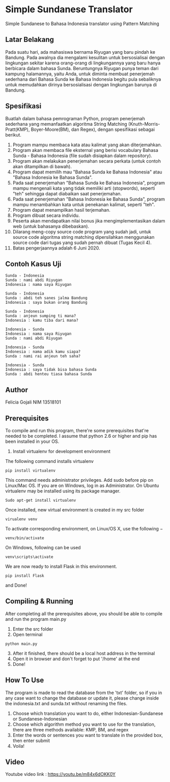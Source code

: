 # Simple Sundanese Translator
Simple Sundanese to Bahasa Indonesia translator using Pattern Matching

## Latar Belakang
Pada suatu hari, ada mahasiswa bernama Riyugan yang baru pindah ke Bandung. Pada awalnya dia mengalami kesulitan untuk bersosialisai dengan lingkungan sekitar karena orang-orang di lingkungannya yang baru hanya berbicara dalam bahasa Sunda. Beruntungnya Riyugan punya teman dari kampung halamannya, yaitu Anda, untuk diminta membuat penerjemah sederhana dari Bahasa Sunda ke Bahasa Indonesia begitu pula sebaliknya untuk memudahkan dirinya bersosialisasi dengan lingkungan barunya di Bandung.

## Spesifikasi
Buatlah dalam bahasa pemrograman Python, program penerjemah sederhana yang memanfaatkan algoritma String Matching (Knuth-Morris-Pratt(KMP), Boyer-Moore(BM), dan Regex), dengan spesifikasi sebagai berikut.
1. Program mampu membaca kata atau kalimat yang akan diterjemahkan.
2. Program akan membaca file eksternal yang berisi vocabulary Bahasa Sunda - Bahasa Indonesia (file sudah disiapkan dalam repository).
3. Program akan melakukan penerjemahan secara perkata (untuk contoh akan ditampilkan di bawah).
4. Program dapat memilih mau "Bahasa Sunda ke Bahasa Indonesia" atau "Bahasa Indonesia ke Bahasa Sunda".
5. Pada saat penerjemahan "Bahasa Sunda ke Bahasa Indonesia", program mampu mengenali kata yang tidak memiliki arti (stopwords), seperti "teh" sehingga dapat diabaikan saat penerjemahan.
6. Pada saat penerjemahan "Bahasa Indonesia ke Bahasa Sunda", program mampu menambahkan kata untuk penekanan kalimat, seperti "teh".
7. Program dapat menampilkan hasil terjemahan.
8. Program dibuat secara individu.
9. Peserta akan mendapatkan nilai bonus jika mengimplementasikan dalam web (untuk bahasanya dibebaskan).
10. Dilarang meng-copy source code program yang sudah jadi, untuk source code algoritma string matching dipersilahkan menggunakan source code dari tugas yang sudah pernah dibuat (Tugas Kecil 4).
11. Batas pengerjaannya adalah 6 Juni 2020.

## Contoh Kasus Uji
```
Sunda - Indonesia
Sunda : nami abdi Riyugan
Indonesia : nama saya Riyugan
```

```
Sunda - Indonesia
Sunda : abdi teh sanes jalma Bandung
Indonesia : saya bukan orang Bandung
```

```
Sunda - Indonesia
Sunda : anjeun sumping ti mana?
Indonesia : kamu tiba dari mana?
```

```
Indonesia - Sunda
Indonesia : nama saya Riyugan
Sunda : nami abdi Riyugan
```

```
Indonesia - Sunda
Indonesia : nama adik kamu siapa?
Sunda : nami rai anjeun teh saha?
```

```
Indonesia - Sunda
Indonesia : saya tidak bisa bahasa Sunda
Sunda : abdi henteu tiasa bahasa Sunda
```


## Author
Felicia Gojali NIM 13518101

## Prerequisites
To compile and run this program, there're some prerequisites that're needed to be completed. I assume that python 2.6 or higher and pip has been installed in your OS. 

1. Install virtualenv for development environment

The following command installs virtualenv

```
pip install virtualenv
```

This command needs administrator privileges. Add sudo before pip on Linux/Mac OS. If you are on Windows, log in as Administrator. On Ubuntu virtualenv may be installed using its package manager.

```
Sudo apt-get install virtualenv
```

Once installed, new virtual environment is created in my src folder

```
virualenv venv
```

To activate corresponding environment, on Linux/OS X, use the following −

```
venv/bin/activate
```

On Windows, following can be used

```
venv\scripts\activate

```
We are now ready to install Flask in this environment.

```
pip install Flask
```
and Done!




## Compiling & Running

After completing all the prerequisites above, you should be able to compile and run the program main.py

1. Enter the src folder
2. Open terminal
```
python main.py
```
3. After it finished, there should be a local host address in the terminal
4. Open it in browser and don't forget to put '/home' at the end
5. Done!

## How To Use

The program is made to read the database from the 'txt' folder, so if you in any case want to change the database or update it, please change inside the indonesia.txt and sunda.txt without renaming the files.

1. Choose which translation you want to do, either Indonesian-Sundanese or Sundanese-Indonesian
2. Choose which algorithm method you want to use for the translation, there are three methods available: KMP, BM, and regex
3. Enter the words or sentences you want to translate in the provided box, then enter submit
4. Voila!

## Video
Youtube video link : 
https://youtu.be/m84x6dOKK0Y

